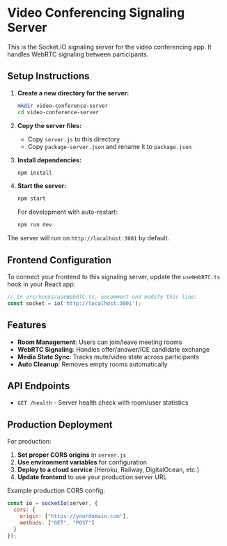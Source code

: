 # Video Conferencing Signaling Server

This is the Socket.IO signaling server for the video conferencing app. It handles WebRTC signaling between participants.

## Setup Instructions

1. **Create a new directory for the server:**
   ```bash
   mkdir video-conference-server
   cd video-conference-server
   ```

2. **Copy the server files:**
   - Copy `server.js` to this directory
   - Copy `package-server.json` and rename it to `package.json`

3. **Install dependencies:**
   ```bash
   npm install
   ```

4. **Start the server:**
   ```bash
   npm start
   ```
   
   For development with auto-restart:
   ```bash
   npm run dev
   ```

The server will run on `http://localhost:3001` by default.

## Frontend Configuration

To connect your frontend to this signaling server, update the `useWebRTC.ts` hook in your React app:

```typescript
// In src/hooks/useWebRTC.ts, uncomment and modify this line:
const socket = io('http://localhost:3001');
```

## Features

- **Room Management**: Users can join/leave meeting rooms
- **WebRTC Signaling**: Handles offer/answer/ICE candidate exchange
- **Media State Sync**: Tracks mute/video state across participants
- **Auto Cleanup**: Removes empty rooms automatically

## API Endpoints

- `GET /health` - Server health check with room/user statistics

## Production Deployment

For production:

1. **Set proper CORS origins** in `server.js`
2. **Use environment variables** for configuration
3. **Deploy to a cloud service** (Heroku, Railway, DigitalOcean, etc.)
4. **Update frontend** to use your production server URL

Example production CORS config:
```javascript
const io = socketIo(server, {
  cors: {
    origin: ["https://yourdomain.com"],
    methods: ["GET", "POST"]
  }
});
```